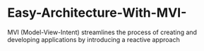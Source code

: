 # Easy-Architecture-With-MVI-
MVI (Model-View-Intent) streamlines the process of creating and developing applications by introducing a reactive approach
